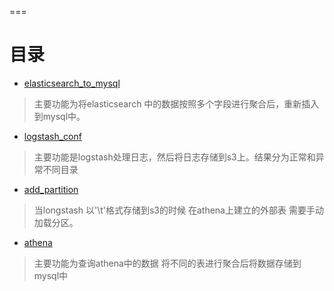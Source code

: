 ===


目录
===

* [elasticsearch_to_mysql](campaign_num.py)
>主要功能为将elasticsearch 中的数据按照多个字段进行聚合后，重新插入到mysql中。
* [logstash_conf](logstash/sbs_imp_log_s3.conf)
>主要功能是logstash处理日志，然后将日志存储到s3上。结果分为正常和异常不同目录
* [add_partition](logstash/add_partitions.py)
> 当longstash 以'\t'格式存储到s3的时候 在athena上建立的外部表 需要手动加载分区。
* [athena](athena_to_mysql.py)
>主要功能为查询athena中的数据 将不同的表进行聚合后将数据存储到mysql中